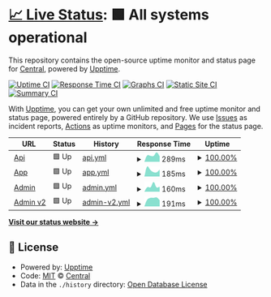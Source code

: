 # [📈 Live Status](https://centralplus-io.github.io/status-centralplus-io): <!--live status--> **🟩 All systems operational**

This repository contains the open-source uptime monitor and status page for [Central](https://app.centralplus.io), powered by [Upptime](https://github.com/upptime/upptime).

[![Uptime CI](https://github.com/centralplus-io/status-centralplus-io/workflows/Uptime%20CI/badge.svg)](https://github.com/centralplus-io/status-centralplus-io/actions?query=workflow%3A%22Uptime+CI%22)
[![Response Time CI](https://github.com/centralplus-io/status-centralplus-io/workflows/Response%20Time%20CI/badge.svg)](https://github.com/centralplus-io/status-centralplus-io/actions?query=workflow%3A%22Response+Time+CI%22)
[![Graphs CI](https://github.com/centralplus-io/status-centralplus-io/workflows/Graphs%20CI/badge.svg)](https://github.com/centralplus-io/status-centralplus-io/actions?query=workflow%3A%22Graphs+CI%22)
[![Static Site CI](https://github.com/centralplus-io/status-centralplus-io/workflows/Static%20Site%20CI/badge.svg)](https://github.com/centralplus-io/status-centralplus-io/actions?query=workflow%3A%22Static+Site+CI%22)
[![Summary CI](https://github.com/centralplus-io/status-centralplus-io/workflows/Summary%20CI/badge.svg)](https://github.com/centralplus-io/status-centralplus-io/actions?query=workflow%3A%22Summary+CI%22)

With [Upptime](https://upptime.js.org), you can get your own unlimited and free uptime monitor and status page, powered entirely by a GitHub repository. We use [Issues](https://github.com/centralplus-io/status-centralplus-io/issues) as incident reports, [Actions](https://github.com/centralplus-io/status-centralplus-io/actions) as uptime monitors, and [Pages](https://centralplus-io.github.io/status-centralplus-io) for the status page.

<!--start: status pages-->
<!-- This summary is generated by Upptime (https://github.com/upptime/upptime) -->
<!-- Do not edit this manually, your changes will be overwritten -->
<!-- prettier-ignore -->
| URL | Status | History | Response Time | Uptime |
| --- | ------ | ------- | ------------- | ------ |
| <img alt="" src="https://icons.duckduckgo.com/ip3/null.ico" height="13"> [Api](https:/api.centralplus.io) | 🟩 Up | [api.yml](https://github.com/centraldevelopers/status-centralplus-io/commits/HEAD/history/api.yml) | <details><summary><img alt="Response time graph" src="./graphs/api/response-time-week.png" height="20"> 289ms</summary><br><a href="https://centraldevelopers.github.io/status-centralplus-io/history/api"><img alt="Response time 289" src="https://img.shields.io/endpoint?url=https%3A%2F%2Fraw.githubusercontent.com%2Fcentraldevelopers%2Fstatus-centralplus-io%2FHEAD%2Fapi%2Fapi%2Fresponse-time.json"></a><br><a href="https://centraldevelopers.github.io/status-centralplus-io/history/api"><img alt="24-hour response time 325" src="https://img.shields.io/endpoint?url=https%3A%2F%2Fraw.githubusercontent.com%2Fcentraldevelopers%2Fstatus-centralplus-io%2FHEAD%2Fapi%2Fapi%2Fresponse-time-day.json"></a><br><a href="https://centraldevelopers.github.io/status-centralplus-io/history/api"><img alt="7-day response time 289" src="https://img.shields.io/endpoint?url=https%3A%2F%2Fraw.githubusercontent.com%2Fcentraldevelopers%2Fstatus-centralplus-io%2FHEAD%2Fapi%2Fapi%2Fresponse-time-week.json"></a><br><a href="https://centraldevelopers.github.io/status-centralplus-io/history/api"><img alt="30-day response time 289" src="https://img.shields.io/endpoint?url=https%3A%2F%2Fraw.githubusercontent.com%2Fcentraldevelopers%2Fstatus-centralplus-io%2FHEAD%2Fapi%2Fapi%2Fresponse-time-month.json"></a><br><a href="https://centraldevelopers.github.io/status-centralplus-io/history/api"><img alt="1-year response time 289" src="https://img.shields.io/endpoint?url=https%3A%2F%2Fraw.githubusercontent.com%2Fcentraldevelopers%2Fstatus-centralplus-io%2FHEAD%2Fapi%2Fapi%2Fresponse-time-year.json"></a></details> | <details><summary><a href="https://centraldevelopers.github.io/status-centralplus-io/history/api">100.00%</a></summary><a href="https://centraldevelopers.github.io/status-centralplus-io/history/api"><img alt="All-time uptime 100.00%" src="https://img.shields.io/endpoint?url=https%3A%2F%2Fraw.githubusercontent.com%2Fcentraldevelopers%2Fstatus-centralplus-io%2FHEAD%2Fapi%2Fapi%2Fuptime.json"></a><br><a href="https://centraldevelopers.github.io/status-centralplus-io/history/api"><img alt="24-hour uptime 100.00%" src="https://img.shields.io/endpoint?url=https%3A%2F%2Fraw.githubusercontent.com%2Fcentraldevelopers%2Fstatus-centralplus-io%2FHEAD%2Fapi%2Fapi%2Fuptime-day.json"></a><br><a href="https://centraldevelopers.github.io/status-centralplus-io/history/api"><img alt="7-day uptime 100.00%" src="https://img.shields.io/endpoint?url=https%3A%2F%2Fraw.githubusercontent.com%2Fcentraldevelopers%2Fstatus-centralplus-io%2FHEAD%2Fapi%2Fapi%2Fuptime-week.json"></a><br><a href="https://centraldevelopers.github.io/status-centralplus-io/history/api"><img alt="30-day uptime 100.00%" src="https://img.shields.io/endpoint?url=https%3A%2F%2Fraw.githubusercontent.com%2Fcentraldevelopers%2Fstatus-centralplus-io%2FHEAD%2Fapi%2Fapi%2Fuptime-month.json"></a><br><a href="https://centraldevelopers.github.io/status-centralplus-io/history/api"><img alt="1-year uptime 100.00%" src="https://img.shields.io/endpoint?url=https%3A%2F%2Fraw.githubusercontent.com%2Fcentraldevelopers%2Fstatus-centralplus-io%2FHEAD%2Fapi%2Fapi%2Fuptime-year.json"></a></details>
| <img alt="" src="https://icons.duckduckgo.com/ip3/app.centralplus.io.ico" height="13"> [App](https://app.centralplus.io) | 🟩 Up | [app.yml](https://github.com/centraldevelopers/status-centralplus-io/commits/HEAD/history/app.yml) | <details><summary><img alt="Response time graph" src="./graphs/app/response-time-week.png" height="20"> 185ms</summary><br><a href="https://centraldevelopers.github.io/status-centralplus-io/history/app"><img alt="Response time 185" src="https://img.shields.io/endpoint?url=https%3A%2F%2Fraw.githubusercontent.com%2Fcentraldevelopers%2Fstatus-centralplus-io%2FHEAD%2Fapi%2Fapp%2Fresponse-time.json"></a><br><a href="https://centraldevelopers.github.io/status-centralplus-io/history/app"><img alt="24-hour response time 159" src="https://img.shields.io/endpoint?url=https%3A%2F%2Fraw.githubusercontent.com%2Fcentraldevelopers%2Fstatus-centralplus-io%2FHEAD%2Fapi%2Fapp%2Fresponse-time-day.json"></a><br><a href="https://centraldevelopers.github.io/status-centralplus-io/history/app"><img alt="7-day response time 185" src="https://img.shields.io/endpoint?url=https%3A%2F%2Fraw.githubusercontent.com%2Fcentraldevelopers%2Fstatus-centralplus-io%2FHEAD%2Fapi%2Fapp%2Fresponse-time-week.json"></a><br><a href="https://centraldevelopers.github.io/status-centralplus-io/history/app"><img alt="30-day response time 185" src="https://img.shields.io/endpoint?url=https%3A%2F%2Fraw.githubusercontent.com%2Fcentraldevelopers%2Fstatus-centralplus-io%2FHEAD%2Fapi%2Fapp%2Fresponse-time-month.json"></a><br><a href="https://centraldevelopers.github.io/status-centralplus-io/history/app"><img alt="1-year response time 185" src="https://img.shields.io/endpoint?url=https%3A%2F%2Fraw.githubusercontent.com%2Fcentraldevelopers%2Fstatus-centralplus-io%2FHEAD%2Fapi%2Fapp%2Fresponse-time-year.json"></a></details> | <details><summary><a href="https://centraldevelopers.github.io/status-centralplus-io/history/app">100.00%</a></summary><a href="https://centraldevelopers.github.io/status-centralplus-io/history/app"><img alt="All-time uptime 100.00%" src="https://img.shields.io/endpoint?url=https%3A%2F%2Fraw.githubusercontent.com%2Fcentraldevelopers%2Fstatus-centralplus-io%2FHEAD%2Fapi%2Fapp%2Fuptime.json"></a><br><a href="https://centraldevelopers.github.io/status-centralplus-io/history/app"><img alt="24-hour uptime 100.00%" src="https://img.shields.io/endpoint?url=https%3A%2F%2Fraw.githubusercontent.com%2Fcentraldevelopers%2Fstatus-centralplus-io%2FHEAD%2Fapi%2Fapp%2Fuptime-day.json"></a><br><a href="https://centraldevelopers.github.io/status-centralplus-io/history/app"><img alt="7-day uptime 100.00%" src="https://img.shields.io/endpoint?url=https%3A%2F%2Fraw.githubusercontent.com%2Fcentraldevelopers%2Fstatus-centralplus-io%2FHEAD%2Fapi%2Fapp%2Fuptime-week.json"></a><br><a href="https://centraldevelopers.github.io/status-centralplus-io/history/app"><img alt="30-day uptime 100.00%" src="https://img.shields.io/endpoint?url=https%3A%2F%2Fraw.githubusercontent.com%2Fcentraldevelopers%2Fstatus-centralplus-io%2FHEAD%2Fapi%2Fapp%2Fuptime-month.json"></a><br><a href="https://centraldevelopers.github.io/status-centralplus-io/history/app"><img alt="1-year uptime 100.00%" src="https://img.shields.io/endpoint?url=https%3A%2F%2Fraw.githubusercontent.com%2Fcentraldevelopers%2Fstatus-centralplus-io%2FHEAD%2Fapi%2Fapp%2Fuptime-year.json"></a></details>
| <img alt="" src="https://icons.duckduckgo.com/ip3/admin.centralplus.io.ico" height="13"> [Admin](https://admin.centralplus.io) | 🟩 Up | [admin.yml](https://github.com/centraldevelopers/status-centralplus-io/commits/HEAD/history/admin.yml) | <details><summary><img alt="Response time graph" src="./graphs/admin/response-time-week.png" height="20"> 160ms</summary><br><a href="https://centraldevelopers.github.io/status-centralplus-io/history/admin"><img alt="Response time 160" src="https://img.shields.io/endpoint?url=https%3A%2F%2Fraw.githubusercontent.com%2Fcentraldevelopers%2Fstatus-centralplus-io%2FHEAD%2Fapi%2Fadmin%2Fresponse-time.json"></a><br><a href="https://centraldevelopers.github.io/status-centralplus-io/history/admin"><img alt="24-hour response time 132" src="https://img.shields.io/endpoint?url=https%3A%2F%2Fraw.githubusercontent.com%2Fcentraldevelopers%2Fstatus-centralplus-io%2FHEAD%2Fapi%2Fadmin%2Fresponse-time-day.json"></a><br><a href="https://centraldevelopers.github.io/status-centralplus-io/history/admin"><img alt="7-day response time 160" src="https://img.shields.io/endpoint?url=https%3A%2F%2Fraw.githubusercontent.com%2Fcentraldevelopers%2Fstatus-centralplus-io%2FHEAD%2Fapi%2Fadmin%2Fresponse-time-week.json"></a><br><a href="https://centraldevelopers.github.io/status-centralplus-io/history/admin"><img alt="30-day response time 160" src="https://img.shields.io/endpoint?url=https%3A%2F%2Fraw.githubusercontent.com%2Fcentraldevelopers%2Fstatus-centralplus-io%2FHEAD%2Fapi%2Fadmin%2Fresponse-time-month.json"></a><br><a href="https://centraldevelopers.github.io/status-centralplus-io/history/admin"><img alt="1-year response time 160" src="https://img.shields.io/endpoint?url=https%3A%2F%2Fraw.githubusercontent.com%2Fcentraldevelopers%2Fstatus-centralplus-io%2FHEAD%2Fapi%2Fadmin%2Fresponse-time-year.json"></a></details> | <details><summary><a href="https://centraldevelopers.github.io/status-centralplus-io/history/admin">100.00%</a></summary><a href="https://centraldevelopers.github.io/status-centralplus-io/history/admin"><img alt="All-time uptime 100.00%" src="https://img.shields.io/endpoint?url=https%3A%2F%2Fraw.githubusercontent.com%2Fcentraldevelopers%2Fstatus-centralplus-io%2FHEAD%2Fapi%2Fadmin%2Fuptime.json"></a><br><a href="https://centraldevelopers.github.io/status-centralplus-io/history/admin"><img alt="24-hour uptime 100.00%" src="https://img.shields.io/endpoint?url=https%3A%2F%2Fraw.githubusercontent.com%2Fcentraldevelopers%2Fstatus-centralplus-io%2FHEAD%2Fapi%2Fadmin%2Fuptime-day.json"></a><br><a href="https://centraldevelopers.github.io/status-centralplus-io/history/admin"><img alt="7-day uptime 100.00%" src="https://img.shields.io/endpoint?url=https%3A%2F%2Fraw.githubusercontent.com%2Fcentraldevelopers%2Fstatus-centralplus-io%2FHEAD%2Fapi%2Fadmin%2Fuptime-week.json"></a><br><a href="https://centraldevelopers.github.io/status-centralplus-io/history/admin"><img alt="30-day uptime 100.00%" src="https://img.shields.io/endpoint?url=https%3A%2F%2Fraw.githubusercontent.com%2Fcentraldevelopers%2Fstatus-centralplus-io%2FHEAD%2Fapi%2Fadmin%2Fuptime-month.json"></a><br><a href="https://centraldevelopers.github.io/status-centralplus-io/history/admin"><img alt="1-year uptime 100.00%" src="https://img.shields.io/endpoint?url=https%3A%2F%2Fraw.githubusercontent.com%2Fcentraldevelopers%2Fstatus-centralplus-io%2FHEAD%2Fapi%2Fadmin%2Fuptime-year.json"></a></details>
| <img alt="" src="https://icons.duckduckgo.com/ip3/cp.admin.v2.prod.s3-website-us-east-1.amazonaws.com.ico" height="13"> [Admin v2](http://cp.admin.v2.prod.s3-website-us-east-1.amazonaws.com) | 🟩 Up | [admin-v2.yml](https://github.com/centraldevelopers/status-centralplus-io/commits/HEAD/history/admin-v2.yml) | <details><summary><img alt="Response time graph" src="./graphs/admin-v2/response-time-week.png" height="20"> 191ms</summary><br><a href="https://centraldevelopers.github.io/status-centralplus-io/history/admin-v2"><img alt="Response time 191" src="https://img.shields.io/endpoint?url=https%3A%2F%2Fraw.githubusercontent.com%2Fcentraldevelopers%2Fstatus-centralplus-io%2FHEAD%2Fapi%2Fadmin-v2%2Fresponse-time.json"></a><br><a href="https://centraldevelopers.github.io/status-centralplus-io/history/admin-v2"><img alt="24-hour response time 185" src="https://img.shields.io/endpoint?url=https%3A%2F%2Fraw.githubusercontent.com%2Fcentraldevelopers%2Fstatus-centralplus-io%2FHEAD%2Fapi%2Fadmin-v2%2Fresponse-time-day.json"></a><br><a href="https://centraldevelopers.github.io/status-centralplus-io/history/admin-v2"><img alt="7-day response time 191" src="https://img.shields.io/endpoint?url=https%3A%2F%2Fraw.githubusercontent.com%2Fcentraldevelopers%2Fstatus-centralplus-io%2FHEAD%2Fapi%2Fadmin-v2%2Fresponse-time-week.json"></a><br><a href="https://centraldevelopers.github.io/status-centralplus-io/history/admin-v2"><img alt="30-day response time 191" src="https://img.shields.io/endpoint?url=https%3A%2F%2Fraw.githubusercontent.com%2Fcentraldevelopers%2Fstatus-centralplus-io%2FHEAD%2Fapi%2Fadmin-v2%2Fresponse-time-month.json"></a><br><a href="https://centraldevelopers.github.io/status-centralplus-io/history/admin-v2"><img alt="1-year response time 191" src="https://img.shields.io/endpoint?url=https%3A%2F%2Fraw.githubusercontent.com%2Fcentraldevelopers%2Fstatus-centralplus-io%2FHEAD%2Fapi%2Fadmin-v2%2Fresponse-time-year.json"></a></details> | <details><summary><a href="https://centraldevelopers.github.io/status-centralplus-io/history/admin-v2">100.00%</a></summary><a href="https://centraldevelopers.github.io/status-centralplus-io/history/admin-v2"><img alt="All-time uptime 100.00%" src="https://img.shields.io/endpoint?url=https%3A%2F%2Fraw.githubusercontent.com%2Fcentraldevelopers%2Fstatus-centralplus-io%2FHEAD%2Fapi%2Fadmin-v2%2Fuptime.json"></a><br><a href="https://centraldevelopers.github.io/status-centralplus-io/history/admin-v2"><img alt="24-hour uptime 100.00%" src="https://img.shields.io/endpoint?url=https%3A%2F%2Fraw.githubusercontent.com%2Fcentraldevelopers%2Fstatus-centralplus-io%2FHEAD%2Fapi%2Fadmin-v2%2Fuptime-day.json"></a><br><a href="https://centraldevelopers.github.io/status-centralplus-io/history/admin-v2"><img alt="7-day uptime 100.00%" src="https://img.shields.io/endpoint?url=https%3A%2F%2Fraw.githubusercontent.com%2Fcentraldevelopers%2Fstatus-centralplus-io%2FHEAD%2Fapi%2Fadmin-v2%2Fuptime-week.json"></a><br><a href="https://centraldevelopers.github.io/status-centralplus-io/history/admin-v2"><img alt="30-day uptime 100.00%" src="https://img.shields.io/endpoint?url=https%3A%2F%2Fraw.githubusercontent.com%2Fcentraldevelopers%2Fstatus-centralplus-io%2FHEAD%2Fapi%2Fadmin-v2%2Fuptime-month.json"></a><br><a href="https://centraldevelopers.github.io/status-centralplus-io/history/admin-v2"><img alt="1-year uptime 100.00%" src="https://img.shields.io/endpoint?url=https%3A%2F%2Fraw.githubusercontent.com%2Fcentraldevelopers%2Fstatus-centralplus-io%2FHEAD%2Fapi%2Fadmin-v2%2Fuptime-year.json"></a></details>

<!--end: status pages-->

[**Visit our status website →**](https://centralplus-io.github.io/status-centralplus-io)

## 📄 License

- Powered by: [Upptime](https://github.com/upptime/upptime)
- Code: [MIT](./LICENSE) © [Central](https://app.centralplus.io)
- Data in the `./history` directory: [Open Database License](https://opendatacommons.org/licenses/odbl/1-0/)
